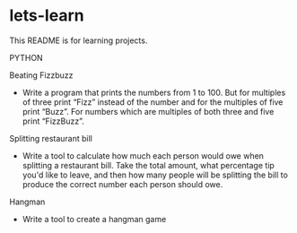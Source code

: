 # lets-learn

This README is for learning projects.

PYTHON 


Beating Fizzbuzz
* Write a program that prints the numbers from 1 to 100. But for multiples of three print “Fizz” instead of the number and for the multiples of five print “Buzz”. For numbers which are multiples of both three and five print “FizzBuzz”.
  
Splitting restaurant bill
* Write a tool to calculate how much each person would owe when splitting a restaurant bill. Take the total amount, what percentage tip you'd like to leave, and then how many     people will be splitting the bill to produce the correct number each person should owe.
   
Hangman
* Write a tool to create a hangman game
  
